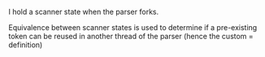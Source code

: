 I hold a scanner state when the parser forks.

Equivalence between scanner states is used to determine if a pre-existing token can be reused in another thread of the parser (hence the custom = definition)